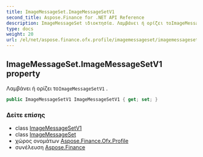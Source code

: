 ```yaml
---
title: ImageMessageSet.ImageMessageSetV1
second_title: Aspose.Finance for .NET API Reference
description: ImageMessageSet ιδιοκτησία. Λαμβάνει ή ορίζει τοImageMessageSetV1 .
type: docs
weight: 20
url: /el/net/aspose.finance.ofx.profile/imagemessageset/imagemessagesetv1/
---
```

## ImageMessageSet.ImageMessageSetV1 property

Λαμβάνει ή ορίζει το`ImageMessageSetV1` .

```csharp
public ImageMessageSetV1 ImageMessageSetV1 { get; set; }
```

### Δείτε επίσης

* class [ImageMessageSetV1](../../imagemessagesetv1/)
* class [ImageMessageSet](../)
* χώρος ονομάτων [Aspose.Finance.Ofx.Profile](../../imagemessageset/)
* συνέλευση [Aspose.Finance](../../../)


